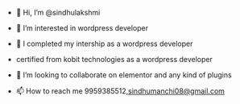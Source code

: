 - 👋 Hi, I’m @sindhulakshmi
- 👀 I’m interested in wordpress developer  
- 🌱 I completed my intership as a wordpress developer
-  certified from kobit technologies as a wordpress developer

- 💞️ I’m looking to collaborate on elementor and any kind of plugins
- 📫 How to reach me 9959385512,sindhumanchi08@gmail.com

<!---
sindhulakshmi/sindhulakshmi is a ✨ special ✨ repository because its `README.md` (this file) appears on your GitHub profile.
You can click the Preview link to take a look at your changes.
--->
